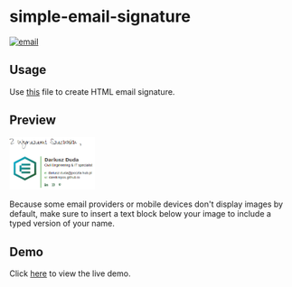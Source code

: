 # simple-email-signature

[![email](https://img.shields.io/static/v1.svg?label=Email&message=Signature&color=grey&logo=gmail&style=flat&logoColor=white&colorA=critical)](https://github.com/DarekRepos/simple-email-signature)



## Usage


Use [this](https://github.com/DarekRepos/simple-email-signature/src/signature.html) file to create HTML email signature.

## Preview

<img src="docs\img\preview-email-template.png" height="10%" width="30%">

Because some email providers or mobile devices don't display images by default, make sure to insert a text block below your image to include a typed version of your name.

## Demo

Click [here](https://github.com/DarekRepos/simple-email-signature/src/signature.html) to view the live demo.
